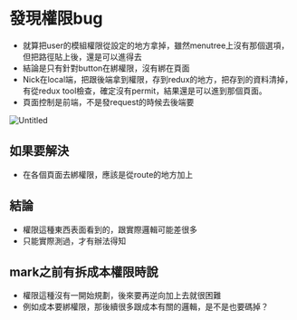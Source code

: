 # 發現權限bug
- 就算把user的模組權限從設定的地方拿掉，雖然menutree上沒有那個選項，但把路徑貼上後，還是可以進得去
- 結論是只有針對button在綁權限，沒有綁在頁面
- Nick在local端，把跟後端拿到權限，存到redux的地方，把存到的資料清掉，有從redux tool檢查，確定沒有permit，結果還是可以進到那個頁面。
- 頁面控制是前端，不是發request的時候去後端要

![Untitled](https://user-images.githubusercontent.com/51497994/184791593-fa9db2d1-527e-4b55-9971-a71d2d3786d8.png)


## 如果要解決
- 在各個頁面去綁權限，應該是從route的地方加上

## 結論
- 權限這種東西表面看到的，跟實際邏輯可能差很多
- 只能實際測過，才有辦法得知

## mark之前有拆成本權限時說
- 權限這種沒有一開始規劃，後來要再逆向加上去就很困難
- 例如成本要綁權限，那後續很多跟成本有關的邏輯，是不是也要碼掉？
